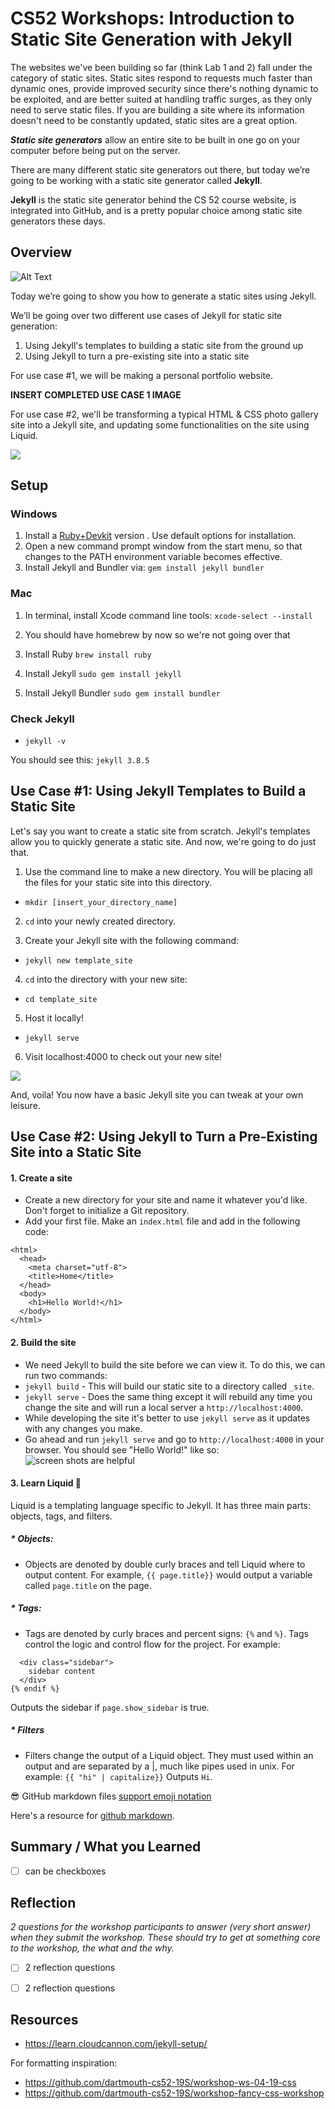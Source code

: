 # CS52 Workshops: Introduction to Static Site Generation with Jekyll

The websites we've been building so far (think Lab 1 and 2) fall under the category of static sites. Static sites respond to requests much faster than dynamic ones, provide improved security since there's nothing dynamic to be exploited, and are better suited at handling traffic surges, as they only need to serve static files. If you are building a site where its information doesn't need to be constantly updated, static sites are a great option.

**_*Static site generators*_** allow an entire site to be built in one go on your computer before being put on the server. 

There are many different static site generators out there, but today we’re going to be working with a static site generator called **Jekyll**.

**Jekyll** is the static site generator behind the CS 52 course website, is integrated into GitHub, and is a pretty popular choice among static site generators these days.

## Overview

![Alt Text](https://media.giphy.com/media/5wWf7H89PisM6An8UAU/giphy.gif)

Today we’re going to show you how to generate a static sites using Jekyll.

We’ll be going over two different use cases of Jekyll for static site generation:
1. Using Jekyll's templates to building a static site from the ground up
2. Using Jekyll to turn a pre-existing site into a static site

For use case #1, we will be making a personal portfolio website.

**INSERT COMPLETED USE CASE 1 IMAGE**

For use case #2, we'll be transforming a typical HTML & CSS photo gallery site into a Jekyll site, and updating some functionalities on the site using Liquid.

![](img/use2screenshot.png)

## Setup

### Windows

1. Install a [Ruby+Devkit](https://rubyinstaller.org/) version . Use default options for installation.
2. Open a new command prompt window from the start menu, so that changes to the PATH environment variable becomes effective.
3. Install Jekyll and Bundler via: `gem install jekyll bundler`

### Mac 

1. In terminal, install Xcode command line tools: `xcode-select --install`

2. You should have homebrew by now so we're not going over that

3. Install Ruby `brew install ruby`

4. Install Jekyll `sudo gem install jekyll`

5. Install Jekyll Bundler `sudo gem install bundler`

### Check Jekyll

* `jekyll -v`

You should see this: `jekyll 3.8.5`

## Use Case #1: Using Jekyll Templates to Build a Static Site

Let's say you want to create a static site from scratch. Jekyll's templates allow you to quickly generate a static site. And now, we're going to do just that.

1. Use the command line to make a new directory. You will be placing all the files for your static site into this directory.

* `mkdir [insert_your_directory_name]` 
 
2. `cd` into your newly created directory.

3. Create your Jekyll site with the following command:

* `jekyll new template_site`

4. `cd` into the directory with your new site:

* `cd template_site`

5. Host it locally!

* `jekyll serve`

6. Visit localhost:4000 to check out your new site! 

![](img/Capture.PNG)

And, voila! You now have a basic Jekyll site you can tweak at your own leisure.

## Use Case #2: Using Jekyll to Turn a Pre-Existing Site into a Static Site

#### 1. Create a site
  * Create a new directory for your site and name it whatever you'd like. Don't forget to initialize a Git repository.
  * Add your first file. Make an `index.html` file and add in the following code:
```<!doctype html>
<html>
  <head>
    <meta charset="utf-8">
    <title>Home</title>
  </head>
  <body>
    <h1>Hello World!</h1>
  </body>
</html> 
```

#### 2. Build the site
* We need Jekyll to build the site before we can view it. To do this, we can run two commands:
 * `jekyll build` - This will build our static site to a directory called `_site`.
 * `jekyll serve` - Does the same thing except it will rebuild any time you change the site and will run a local server a `http://localhost:4000`.
 * While developing the site it's better to use `jekyll serve` as it updates with any changes you make.
 * Go ahead and run `jekyll serve` and go to `http://localhost:4000` in your browser. You should see "Hello World!" like so:
![screen shots are helpful](img/helloworldworkshop.png)

#### 3. Learn Liquid :shower:

Liquid is a templating language specific to Jekyll. It has three main parts: objects, tags, and filters.
  ##### * Objects:
   * Objects are denoted by double curly braces and tell Liquid where to output content. For example, `{{ page.title}}` would output a variable called `page.title` on the page.
  ##### * Tags:
   * Tags are denoted by curly braces and percent signs: `{%` and `%}`. Tags control the logic and control flow for the project. For example:

  ```{% if page.show_sidebar %}
    <div class="sidebar">
      sidebar content
    </div>
  {% endif %}
  ```   
Outputs the sidebar if `page.show_sidebar` is true. 
  ##### * Filters
   * Filters change the output of a Liquid object. They must used within an output and are separated by a |, much like pipes used in unix. For example:
    ```{{ "hi" | capitalize}}```
    Outputs `Hi`.

:sunglasses: GitHub markdown files [support emoji notation](http://www.emoji-cheat-sheet.com/)

Here's a resource for [github markdown](https://guides.github.com/features/mastering-markdown/).


## Summary / What you Learned

* [ ] can be checkboxes

## Reflection

*2 questions for the workshop participants to answer (very short answer) when they submit the workshop. These should try to get at something core to the workshop, the what and the why.*

* [ ] 2 reflection questions
* [ ] 2 reflection questions


## Resources

* https://learn.cloudcannon.com/jekyll-setup/

For formatting inspiration:
* https://github.com/dartmouth-cs52-19S/workshop-ws-04-19-css
* https://github.com/dartmouth-cs52-19S/workshop-fancy-css-workshop

